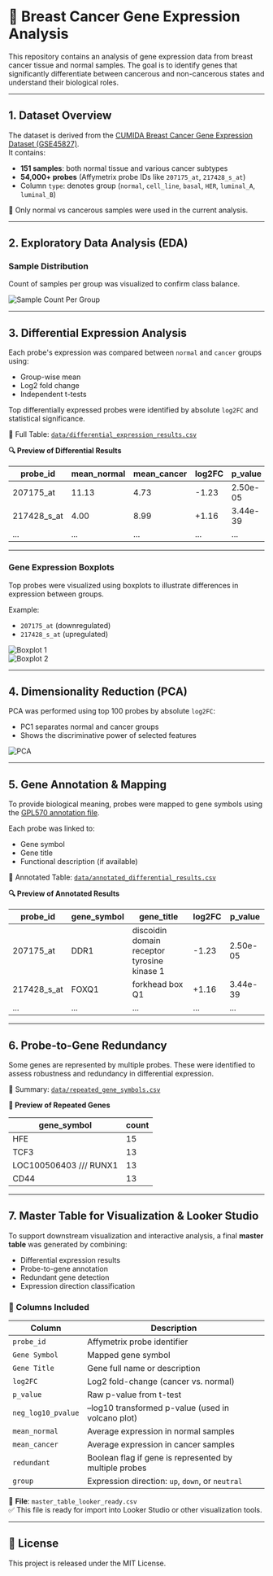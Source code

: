 # 🧬 Breast Cancer Gene Expression Analysis

This repository contains an analysis of gene expression data from breast cancer tissue and normal samples. The goal is to identify genes that significantly differentiate between cancerous and non-cancerous states and understand their biological roles.

---

## 1. Dataset Overview

The dataset is derived from the [CUMIDA Breast Cancer Gene Expression Dataset (GSE45827)](https://www.kaggle.com/datasets/brunogrisci/breast-cancer-gene-expression-cumida).  
It contains:

- **151 samples**: both normal tissue and various cancer subtypes
- **54,000+ probes** (Affymetrix probe IDs like `207175_at`, `217428_s_at`)
- Column `type`: denotes group (`normal`, `cell_line`, `basal`, `HER`, `luminal_A`, `luminal_B`)

🎯 Only normal vs cancerous samples were used in the current analysis.

---

## 2. Exploratory Data Analysis (EDA)

### Sample Distribution
Count of samples per group was visualized to confirm class balance.

![Sample Count Per Group](images/sample_count_per_group.png)

---

## 3. Differential Expression Analysis

Each probe's expression was compared between `normal` and `cancer` groups using:

- Group-wise mean
- Log2 fold change
- Independent t-tests

Top differentially expressed probes were identified by absolute `log2FC` and statistical significance.

📁 Full Table: [`data/differential_expression_results.csv`](data/differential_expression_results.csv)

**🔍 Preview of Differential Results**

| probe_id     | mean_normal | mean_cancer | log2FC   | p_value   |
|--------------|-------------|-------------|----------|-----------|
| 207175_at    | 11.13       | 4.73        | -1.23    | 2.50e-05  |
| 217428_s_at  | 4.00        | 8.99        | +1.16    | 3.44e-39  |
| ...          | ...         | ...         | ...      | ...       |

---

### Gene Expression Boxplots

Top probes were visualized using boxplots to illustrate differences in expression between groups.

Example:

- `207175_at` (downregulated)
- `217428_s_at` (upregulated)

![Boxplot 1](images/boxplot_207175_at.png)  
![Boxplot 2](images/boxplot_217428_s_at.png)

---

## 4. Dimensionality Reduction (PCA)

PCA was performed using top 100 probes by absolute `log2FC`:

- PC1 separates normal and cancer groups
- Shows the discriminative power of selected features

![PCA](images/pca_top100_log2fc.png)

---

## 5. Gene Annotation & Mapping

To provide biological meaning, probes were mapped to gene symbols using the [GPL570 annotation file](https://www.ncbi.nlm.nih.gov/geo/query/acc.cgi?acc=GPL570).

Each probe was linked to:

- Gene symbol
- Gene title
- Functional description (if available)

📁 Annotated Table: [`data/annotated_differential_results.csv`](data/annotated_differential_results.csv)

**🔍 Preview of Annotated Results**

| probe_id     | gene_symbol | gene_title                                     | log2FC  | p_value |
|--------------|-------------|------------------------------------------------|---------|---------|
| 207175_at    | DDR1        | discoidin domain receptor tyrosine kinase 1    | -1.23   | 2.50e-05|
| 217428_s_at  | FOXQ1       | forkhead box Q1                                | +1.16   | 3.44e-39|
| ...          | ...         | ...                                            | ...     | ...     |

---

## 6. Probe-to-Gene Redundancy

Some genes are represented by multiple probes. These were identified to assess robustness and redundancy in differential expression.

📁 Summary: [`data/repeated_gene_symbols.csv`](data/repeated_gene_symbols.csv)

**🔁 Preview of Repeated Genes**

| gene_symbol                         | count |
|-------------------------------------|-------|
| HFE                                 | 15    |
| TCF3                                | 13    |
| LOC100506403 /// RUNX1              | 13    |
| CD44                                | 13    |

---
## 7. Master Table for Visualization & Looker Studio

To support downstream visualization and interactive analysis, a final **master table** was generated by combining:

- Differential expression results
- Probe-to-gene annotation
- Redundant gene detection
- Expression direction classification

### 🔧 Columns Included

| Column             | Description                                                   |
|--------------------|---------------------------------------------------------------|
| `probe_id`         | Affymetrix probe identifier                                   |
| `Gene Symbol`      | Mapped gene symbol                                            |
| `Gene Title`       | Gene full name or description                                 |
| `log2FC`           | Log2 fold-change (cancer vs. normal)                          |
| `p_value`          | Raw p-value from t-test                                       |
| `neg_log10_pvalue` | –log10 transformed p-value (used in volcano plot)             |
| `mean_normal`      | Average expression in normal samples                          |
| `mean_cancer`      | Average expression in cancer samples                          |
| `redundant`        | Boolean flag if gene is represented by multiple probes        |
| `group`            | Expression direction: `up`, `down`, or `neutral`              |

📁 **File**: `master_table_looker_ready.csv`  
✅ This file is ready for import into Looker Studio or other visualization tools.

---

## 📜 License

This project is released under the MIT License.

